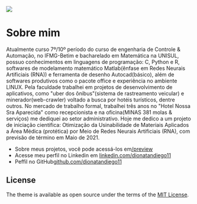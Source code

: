 <img src="assets/theme_logo.svg" class="detail_header">

# Sobre mim

Atualmente curso 7º/10º período do curso de engenharia de Controle & Automação, no IFMG-Betim e bacharelado em Matemática na UNISUL, possuo conhecimentos em linguagens de programação: C, Python e R, softwares de modelamento matemático Matlab(ênfase em Redes Neurais Artificiais (RNA)) e ferramenta de desenho Autocad(básico), além de softwares produtivos como o pacote office e experiência no ambiente LINUX.
 Pela faculdade trabalhei em projetos de desenvolvimento de aplicativos, como "uber dos ônibus"(sistema de rastreamento veicular) e minerador(web-crawler) voltado a busca por hotéis turísticos, dentre outros. 
 No mercado de trabalho formal, trabalhei três anos no "Hotel Nossa Sra Aparecida" como recepcionista e na oficina(MINAS 381 molas & serviços) me dediquei ao setor administrativo.
 Hoje me dedico a um projeto de iniciação cientifica: Otimização da Usinabilidade de Materiais Aplicados a Área Médica (protética) por Meio de Redes Neurais Artificiais (RNA), com previsão de término em Maio de 2021.

  - Sobre meus projetos, você pode acessá-los em[/preview](preview)
  - Acesse meu perfil no Linkedin em [linkedin.com/dionatandiego11](https://www.linkedin.com/in/dionatandiego11/)
  - Peffil no GitHub[github.com/dionatandiego11](https://github.com/dionatandiego11)

## License

The theme is available as open source under the terms of the [MIT License](https://opensource.org/licenses/MIT).
